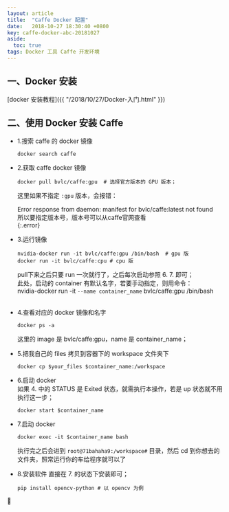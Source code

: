 ```yaml
---
layout: article
title:  "Caffe Docker 配置"
date:   2018-10-27 18:30:40 +0800
key: caffe-docker-abc-20181027
aside:
  toc: true
tags: Docker 工具 Caffe 开发环境
---
```

## 一、Docker 安装  
[docker 安装教程]({{ "/2018/10/27/Docker-入门.html" }})  

## 二、使用 Docker 安装 Caffe  

- 1.搜索 caffe 的 docker 镜像  
  ```shell
  docker search caffe  
  ```

- 2.获取 caffe docker 镜像  
  ```shell
  docker pull bvlc/caffe:gpu  # 选择官方版本的 GPU 版本；  
  ```  

  这里如果不指定 `:gpu` 版本，会报错：  

  Error response from daemon: manifest for bvlc/caffe:latest not found  
  所以要指定版本号，版本号可以从caffe官网查看   
  {:.error}

- 3.运行镜像   
  ```shell
  nvidia-docker run -it bvlc/caffe:gpu /bin/bash  # gpu 版  
  docker run -it bvlc/caffe:cpu # cpu 版   
  ```

  pull下来之后只要 run 一次就行了，之后每次启动参照 6. 7. 即可；  
  此处，启动的 container 有默认名字，若要手动指定，则用命令：  
  nvidia-docker run -it `--name container_name` bvlc/caffe:gpu /bin/bash  
           
- 4.查看对应的 docker 镜像和名字  
  ```shell
  docker ps -a
  ```
  这里的 image 是 bvlc/caffe:gpu，name 是 container_name；  


- 5.把我自己的 files 拷贝到容器下的 workspace 文件夹下  
  ```shell
  docker cp $your_files $container_name:/workspace
  ```

- 6.启动 docker  
  如果 4. 中的 STATUS 是 Exited 状态，就需执行本操作，若是 up 状态就不用执行这一步；  
  ```shell
  docker start $container_name
  ```


- 7.启动 docker  
  ```shell
  docker exec -it $container_name bash
  ```
  执行完之后会进到 `root@71bahaha9:/workspace#` 目录，然后 cd 到你想去的文件夹，照常运行你的车给程序就可以了  

- 8.安装软件
  直接在 7. 的状态下安装即可；     
  ```shell
  pip install opencv-python # 以 opencv 为例
  ```

:ghost:
